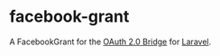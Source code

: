 # facebook-grant
A FacebookGrant for the [OAuth 2.0 Bridge](https://github.com/lucadegasperi/oauth2-server-laravel) for [Laravel](https://github.com/laravel/laravel).
